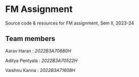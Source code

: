 # FM Assignment

Source code & resources for FM assignment, Sem II, 2023-24

## Team members

Aarav Haran : _2022B3A70880H_

Aditya Pentyala : _2022B3A70522H_

Vaishnu Kanna : _2022B3A71608H_
